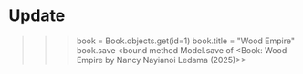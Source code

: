 # Update
>>> book = Book.objects.get(id=1)
>>> book.title = "Wood Empire"
>>> book.save
<bound method Model.save of <Book: Wood Empire by Nancy Nayianoi Ledama (2025)>>

